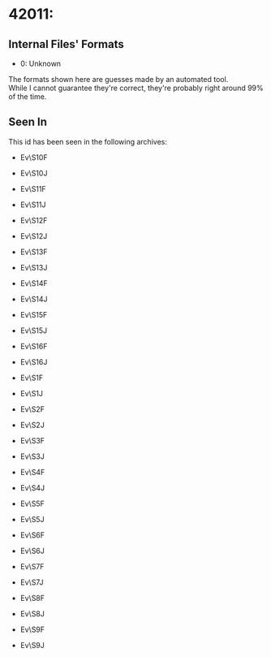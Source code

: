 # 42011: 



## Internal Files' Formats
- 0: Unknown

The formats shown here are guesses made by an automated tool.  
While I cannot guarantee they're correct, they're probably right around 99% of the time.

## Seen In

This id has been seen in the following archives:  

- Ev\S10F  

- Ev\S10J  

- Ev\S11F  

- Ev\S11J  

- Ev\S12F  

- Ev\S12J  

- Ev\S13F  

- Ev\S13J  

- Ev\S14F  

- Ev\S14J  

- Ev\S15F  

- Ev\S15J  

- Ev\S16F  

- Ev\S16J  

- Ev\S1F  

- Ev\S1J  

- Ev\S2F  

- Ev\S2J  

- Ev\S3F  

- Ev\S3J  

- Ev\S4F  

- Ev\S4J  

- Ev\S5F  

- Ev\S5J  

- Ev\S6F  

- Ev\S6J  

- Ev\S7F  

- Ev\S7J  

- Ev\S8F  

- Ev\S8J  

- Ev\S9F  

- Ev\S9J  
